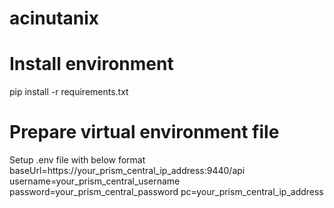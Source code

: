 # acinutanix

# Install environment

pip install -r requirements.txt

# Prepare virtual environment file

Setup .env file with below format
baseUrl=https://your_prism_central_ip_address:9440/api
username=your_prism_central_username
password=your_prism_central_password
pc=your_prism_central_ip_address
